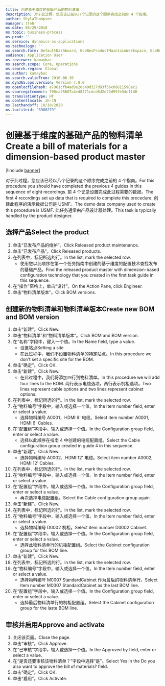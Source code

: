 ```yaml
---
title: 创建基于维度的基础产品的物料清单
description: 对于此过程，您应该已经以八个记录的这个顺序完成之前的 4 个指南。
author: ShylaThompson
manager: tfehr
ms.date: 08/29/2018
ms.topic: business-process
ms.prod: ''
ms.service: dynamics-ax-applications
ms.technology: ''
ms.search.form: DefaultDashboard, EcoResProductMaintainWorkspace, EcoResProductOpenCasesFormPart, EcoResProductDetailsExtended, BOMConsistOf, BOMTable, InventItemIdLookupSimple, HcmWorkerLookUp
audience: Application User
ms.reviewer: kamaybac
ms.search.scope: Core, Operations
ms.search.region: Global
ms.author: kamaybac
ms.search.validFrom: 2016-06-30
ms.dyn365.ops.version: Version 7.0.0
ms.openlocfilehash: e7961cfb4ad0e20c49d327d83f56c08811598ac1
ms.sourcegitcommit: 708ca25687a4e48271cdcd6d2d22d99fb94cf140
ms.translationtype: HT
ms.contentlocale: zh-CN
ms.lasthandoff: 10/10/2020
ms.locfileid: "3986279"
---
```

# <a name="create-a-bill-of-materials-for-a-dimension-based-product-master"></a><span data-ttu-id="47ec6-103">创建基于维度的基础产品的物料清单</span><span class="sxs-lookup"><span data-stu-id="47ec6-103">Create a bill of materials for a dimension-based product master</span></span>

[!include [banner](../../includes/banner.md)]

<span data-ttu-id="47ec6-104">对于此过程，您应该已经以八个记录的这个顺序完成之前的 4 个指南。</span><span class="sxs-lookup"><span data-stu-id="47ec6-104">For this procedure you should have completed the previous 4 guides in this sequence of eight recordings.</span></span> <span data-ttu-id="47ec6-105">前 4 个记录设置完成此过程需要的数据。</span><span class="sxs-lookup"><span data-stu-id="47ec6-105">The first 4 recordings set up data that is required to complete this procedure.</span></span> <span data-ttu-id="47ec6-106">创建此程序的演示数据公司是 USMF。</span><span class="sxs-lookup"><span data-stu-id="47ec6-106">The demo data company used to create this procedure is USMF.</span></span> <span data-ttu-id="47ec6-107">此任务通常由产品设计器处理。</span><span class="sxs-lookup"><span data-stu-id="47ec6-107">This task is typically handled by the product designer.</span></span>


## <a name="select-the-product"></a><span data-ttu-id="47ec6-108">选择产品</span><span class="sxs-lookup"><span data-stu-id="47ec6-108">Select the product</span></span>
1. <span data-ttu-id="47ec6-109">单击“已发布产品的维护”。</span><span class="sxs-lookup"><span data-stu-id="47ec6-109">Click Released product maintenance.</span></span>
2. <span data-ttu-id="47ec6-110">单击“已发布产品”。</span><span class="sxs-lookup"><span data-stu-id="47ec6-110">Click Released products.</span></span>
3. <span data-ttu-id="47ec6-111">在列表中，标记所选的行。</span><span class="sxs-lookup"><span data-stu-id="47ec6-111">In the list, mark the selected row.</span></span>
    * <span data-ttu-id="47ec6-112">使用您以此顺序在第一个任务指南中创建的基于维度的配置技术查找发布的基础产品。</span><span class="sxs-lookup"><span data-stu-id="47ec6-112">Find the released product master with dimension-based configuration technology that you created in the first task guide in this sequence.</span></span>  
4. <span data-ttu-id="47ec6-113">在“操作”窗格上，单击“设计”。</span><span class="sxs-lookup"><span data-stu-id="47ec6-113">On the Action Pane, click Engineer.</span></span>
5. <span data-ttu-id="47ec6-114">单击“物料清单版本”。</span><span class="sxs-lookup"><span data-stu-id="47ec6-114">Click BOM versions.</span></span>

## <a name="create-new-bom-and-bom-version"></a><span data-ttu-id="47ec6-115">创建新的物料清单和物料清单版本</span><span class="sxs-lookup"><span data-stu-id="47ec6-115">Create new BOM and BOM version</span></span>
1. <span data-ttu-id="47ec6-116">单击“新建”。</span><span class="sxs-lookup"><span data-stu-id="47ec6-116">Click New.</span></span>
2. <span data-ttu-id="47ec6-117">单击“物料清单”和“物料清单版本”。</span><span class="sxs-lookup"><span data-stu-id="47ec6-117">Click BOM and BOM version.</span></span>
3. <span data-ttu-id="47ec6-118">在“名称”字段中，键入一个值。</span><span class="sxs-lookup"><span data-stu-id="47ec6-118">In the Name field, type a value.</span></span>
    * <span data-ttu-id="47ec6-119">设置站点</span><span class="sxs-lookup"><span data-stu-id="47ec6-119">Setting a site</span></span>  
    * <span data-ttu-id="47ec6-120">在此过程中，我们不设置物料清单的特定站点。</span><span class="sxs-lookup"><span data-stu-id="47ec6-120">In this procedure we don't set a specific site for the BOM.</span></span>  
4. <span data-ttu-id="47ec6-121">单击“确定”。</span><span class="sxs-lookup"><span data-stu-id="47ec6-121">Click OK.</span></span>
5. <span data-ttu-id="47ec6-122">单击“新建”。</span><span class="sxs-lookup"><span data-stu-id="47ec6-122">Click New.</span></span>
    * <span data-ttu-id="47ec6-123">在此过程中，我们将添加四行到物料清单。</span><span class="sxs-lookup"><span data-stu-id="47ec6-123">In this procedure we will add four lines to the BOM.</span></span> <span data-ttu-id="47ec6-124">两行表示电缆选项，两行表示机柜选项。</span><span class="sxs-lookup"><span data-stu-id="47ec6-124">Two lines represent cable options and two lines represent cabinet options.</span></span>  
6. <span data-ttu-id="47ec6-125">在列表中，标记所选的行。</span><span class="sxs-lookup"><span data-stu-id="47ec6-125">In the list, mark the selected row.</span></span>
7. <span data-ttu-id="47ec6-126">在“物料编号”字段中，输入或选择一个值。</span><span class="sxs-lookup"><span data-stu-id="47ec6-126">In the Item number field, enter or select a value.</span></span>
    * <span data-ttu-id="47ec6-127">选择物料编号 A0001，HDMI 6' 电缆。</span><span class="sxs-lookup"><span data-stu-id="47ec6-127">Select item number A0001, HDMI 6' Cables.</span></span>  
8. <span data-ttu-id="47ec6-128">在“配置组”字段中，输入或选择一个值。</span><span class="sxs-lookup"><span data-stu-id="47ec6-128">In the Configuration group field, enter or select a value.</span></span>
    * <span data-ttu-id="47ec6-129">选择以此顺序在指南 4 中创建的电缆配置组。</span><span class="sxs-lookup"><span data-stu-id="47ec6-129">Select the Cable configuration group created in guide 4 in this sequence.</span></span>  
9. <span data-ttu-id="47ec6-130">单击“新建”。</span><span class="sxs-lookup"><span data-stu-id="47ec6-130">Click New.</span></span>
    * <span data-ttu-id="47ec6-131">选择物料编号 A0002，HDMI 12' 电缆。</span><span class="sxs-lookup"><span data-stu-id="47ec6-131">Select item number A0002, HDMI 12' Cables.</span></span>  
10. <span data-ttu-id="47ec6-132">在列表中，标记所选的行。</span><span class="sxs-lookup"><span data-stu-id="47ec6-132">In the list, mark the selected row.</span></span>
11. <span data-ttu-id="47ec6-133">在“物料编号”字段中，输入或选择一个值。</span><span class="sxs-lookup"><span data-stu-id="47ec6-133">In the Item number field, enter or select a value.</span></span>
12. <span data-ttu-id="47ec6-134">在“配置组”字段中，输入或选择一个值。</span><span class="sxs-lookup"><span data-stu-id="47ec6-134">In the Configuration group field, enter or select a value.</span></span>
    * <span data-ttu-id="47ec6-135">再次选择电缆配置组。</span><span class="sxs-lookup"><span data-stu-id="47ec6-135">Select the Cable configuration group again.</span></span>  
13. <span data-ttu-id="47ec6-136">单击“新建”。</span><span class="sxs-lookup"><span data-stu-id="47ec6-136">Click New.</span></span>
14. <span data-ttu-id="47ec6-137">在列表中，标记所选的行。</span><span class="sxs-lookup"><span data-stu-id="47ec6-137">In the list, mark the selected row.</span></span>
15. <span data-ttu-id="47ec6-138">在“物料编号”字段中，输入或选择一个值。</span><span class="sxs-lookup"><span data-stu-id="47ec6-138">In the Item number field, enter or select a value.</span></span>
    * <span data-ttu-id="47ec6-139">选择物料编号 D0002 机柜。</span><span class="sxs-lookup"><span data-stu-id="47ec6-139">Select item number D0002 Cabinet.</span></span>  
16. <span data-ttu-id="47ec6-140">在“配置组”字段中，输入或选择一个值。</span><span class="sxs-lookup"><span data-stu-id="47ec6-140">In the Configuration group field, enter or select a value.</span></span>
    * <span data-ttu-id="47ec6-141">选择此物料清单行的机柜配置组。</span><span class="sxs-lookup"><span data-stu-id="47ec6-141">Select the Cabinet configuration group for this BOM line.</span></span>  
17. <span data-ttu-id="47ec6-142">单击“新建”。</span><span class="sxs-lookup"><span data-stu-id="47ec6-142">Click New.</span></span>
18. <span data-ttu-id="47ec6-143">在列表中，标记所选的行。</span><span class="sxs-lookup"><span data-stu-id="47ec6-143">In the list, mark the selected row.</span></span>
19. <span data-ttu-id="47ec6-144">在“物料编号”字段中，输入或选择一个值。</span><span class="sxs-lookup"><span data-stu-id="47ec6-144">In the Item number field, enter or select a value.</span></span>
    * <span data-ttu-id="47ec6-145">选择物料编号 M0007 StandardCabinet 作为最后的物料清单行。</span><span class="sxs-lookup"><span data-stu-id="47ec6-145">Select Item number M0007 StandardCabinet as the last BOM line.</span></span>  
20. <span data-ttu-id="47ec6-146">在“配置组”字段中，输入或选择一个值。</span><span class="sxs-lookup"><span data-stu-id="47ec6-146">In the Configuration group field, enter or select a value.</span></span>
    * <span data-ttu-id="47ec6-147">选择最后物料清单行的机柜配置组。</span><span class="sxs-lookup"><span data-stu-id="47ec6-147">Select the Cabinet configuration group for the laste BOM line.</span></span>  

## <a name="approve-and-activate"></a><span data-ttu-id="47ec6-148">审核并启用</span><span class="sxs-lookup"><span data-stu-id="47ec6-148">Approve and activate</span></span>
1. <span data-ttu-id="47ec6-149">关闭该页面。</span><span class="sxs-lookup"><span data-stu-id="47ec6-149">Close the page.</span></span>
2. <span data-ttu-id="47ec6-150">单击“审核”。</span><span class="sxs-lookup"><span data-stu-id="47ec6-150">Click Approve.</span></span>
3. <span data-ttu-id="47ec6-151">在“已审核”字段中，输入或选择一个值。</span><span class="sxs-lookup"><span data-stu-id="47ec6-151">In the Approved by field, enter or select a value.</span></span>
4. <span data-ttu-id="47ec6-152">在“是否还要审核该物料清单？”字段中选择“是”。</span><span class="sxs-lookup"><span data-stu-id="47ec6-152">Select Yes in the Do you also want to approve the bill of materials? field.</span></span>
5. <span data-ttu-id="47ec6-153">单击“确定”。</span><span class="sxs-lookup"><span data-stu-id="47ec6-153">Click OK.</span></span>
6. <span data-ttu-id="47ec6-154">单击“启用”。</span><span class="sxs-lookup"><span data-stu-id="47ec6-154">Click Activate.</span></span>

